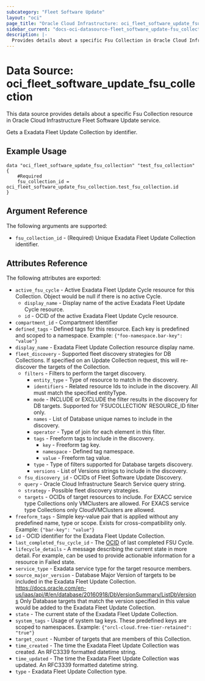 ```yaml
---
subcategory: "Fleet Software Update"
layout: "oci"
page_title: "Oracle Cloud Infrastructure: oci_fleet_software_update_fsu_collection"
sidebar_current: "docs-oci-datasource-fleet_software_update-fsu_collection"
description: |-
  Provides details about a specific Fsu Collection in Oracle Cloud Infrastructure Fleet Software Update service
---
```


# Data Source: oci_fleet_software_update_fsu_collection
This data source provides details about a specific Fsu Collection resource in Oracle Cloud Infrastructure Fleet Software Update service.

Gets a Exadata Fleet Update Collection by identifier.


## Example Usage

```hcl
data "oci_fleet_software_update_fsu_collection" "test_fsu_collection" {
	#Required
	fsu_collection_id = oci_fleet_software_update_fsu_collection.test_fsu_collection.id
}
```

## Argument Reference

The following arguments are supported:

* `fsu_collection_id` - (Required) Unique Exadata Fleet Update Collection identifier. 


## Attributes Reference

The following attributes are exported:

* `active_fsu_cycle` - Active Exadata Fleet Update Cycle resource for this Collection. Object would be null if there is no active Cycle. 
	* `display_name` - Display name of the active Exadata Fleet Update Cycle resource. 
	* `id` - OCID of the active Exadata Fleet Update Cycle resource. 
* `compartment_id` - Compartment Identifier 
* `defined_tags` - Defined tags for this resource. Each key is predefined and scoped to a namespace. Example: `{"foo-namespace.bar-key": "value"}` 
* `display_name` - Exadata Fleet Update Collection resource display name. 
* `fleet_discovery` - Supported fleet discovery strategies for DB Collections. If specified on an Update Collection request, this will re-discover the targets of the Collection. 
	* `filters` - Filters to perform the target discovery. 
		* `entity_type` - Type of resource to match in the discovery. 
		* `identifiers` - Related resource Ids to include in the discovery.  All must match the specified entityType. 
		* `mode` - INCLUDE or EXCLUDE the filter results in the discovery for DB targets. Supported for 'FSUCOLLECTION' RESOURCE_ID filter only. 
		* `names` - List of Database unique names to include in the discovery. 
		* `operator` - Type of join for each element in this filter. 
		* `tags` - Freeform tags to include in the discovery. 
			* `key` - Freeform tag key. 
			* `namespace` - Defined tag namespace. 
			* `value` - Freeform tag value. 
		* `type` - Type of filters supported for Database targets discovery. 
		* `versions` - List of Versions strings to include in the discovery. 
	* `fsu_discovery_id` - OCIDs of Fleet Software Update Discovery. 
	* `query` - Oracle Cloud Infrastructure Search Service query string. 
	* `strategy` - Possible fleet discovery strategies. 
	* `targets` - OCIDs of target resources to include. For EXACC service type Collections only VMClusters are allowed. For EXACS service type Collections only CloudVMClusters are allowed. 
* `freeform_tags` - Simple key-value pair that is applied without any predefined name, type or scope. Exists for cross-compatibility only. Example: `{"bar-key": "value"}` 
* `id` - OCID identifier for the Exadata Fleet Update Collection. 
* `last_completed_fsu_cycle_id` - The [OCID](https://docs.cloud.oracle.com/iaas/Content/General/Concepts/identifiers.htm) of last completed FSU Cycle. 
* `lifecycle_details` - A message describing the current state in more detail. For example, can be used to provide actionable information for a resource in Failed state. 
* `service_type` - Exadata service type for the target resource members. 
* `source_major_version` - Database Major Version of targets to be included in the Exadata Fleet Update Collection. https://docs.oracle.com/en-us/iaas/api/#/en/database/20160918/DbVersionSummary/ListDbVersions Only Database targets that match the version specified in this value would be added to the Exadata Fleet Update Collection. 
* `state` - The current state of the Exadata Fleet Update Collection.
* `system_tags` - Usage of system tag keys. These predefined keys are scoped to namespaces. Example: `{"orcl-cloud.free-tier-retained": "true"}` 
* `target_count` - Number of targets that are members of this Collection. 
* `time_created` - The time the Exadata Fleet Update Collection was created. An RFC3339 formatted datetime string. 
* `time_updated` - The time the Exadata Fleet Update Collection was updated. An RFC3339 formatted datetime string. 
* `type` - Exadata Fleet Update Collection type. 

